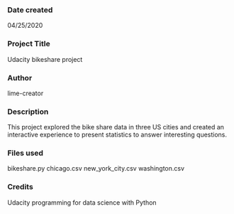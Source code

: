 ### Date created
04/25/2020

### Project Title
Udacity bikeshare project

### Author
lime-creator

### Description
This project explored the bike share data in three US cities and created an interactive experience to present statistics to answer interesting questions.

### Files used
bikeshare.py
chicago.csv
new_york_city.csv
washington.csv


### Credits
Udacity programming for data science with Python
